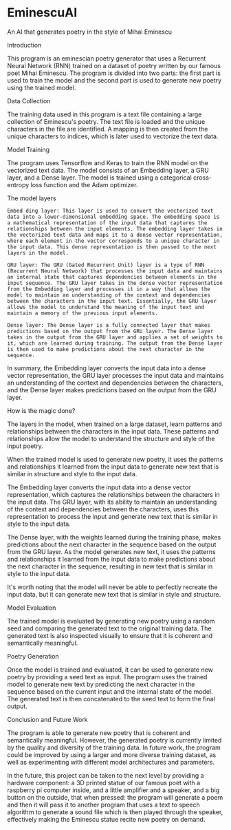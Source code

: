 # EminescuAI
An AI that generates poetry in the style of Mihai Eminescu

Introduction

This program is an eminescian poetry generator that uses a Recurrent Neural Network (RNN) trained on a dataset of poetry written by our famous poet Mihai Eminescu. The program is divided into two parts: the first part is used to train the model and the second part is used to generate new poetry using the trained model.


Data Collection

The training data used in this program is a text file containing a large collection of Eminescu's poetry. The text file is loaded and the unique characters in the file are identified. A mapping is then created from the unique characters to indices, which is later used to vectorize the text data.


Model Training

The program uses Tensorflow and Keras to train the RNN model on the vectorized text data. The model consists of an Embedding layer, a GRU layer, and a Dense layer. The model is trained using a categorical cross-entropy loss function and the Adam optimizer.


The model layers

    Embed ding layer: This layer is used to convert the vectorized text data into a lower-dimensional embedding space. The embedding space is a mathematical representation of the input data that captures the relationships between the input elements. The embedding layer takes in the vectorized text data and maps it to a dense vector representation, where each element in the vector corresponds to a unique character in the input data. This dense representation is then passed to the next layers in the model.

    GRU layer: The GRU (Gated Recurrent Unit) layer is a type of RNN (Recurrent Neural Network) that processes the input data and maintains an internal state that captures dependencies between elements in the input sequence. The GRU layer takes in the dense vector representation from the Embedding layer and processes it in a way that allows the model to maintain an understanding of the context and dependencies between the characters in the input text. Essentially, the GRU layer allows the model to understand the meaning of the input text and maintain a memory of the previous input elements.

    Dense layer: The Dense layer is a fully connected layer that makes predictions based on the output from the GRU layer. The Dense layer takes in the output from the GRU layer and applies a set of weights to it, which are learned during training. The output from the Dense layer is then used to make predictions about the next character in the sequence.

In summary, the Embedding layer converts the input data into a dense vector representation, the GRU layer processes the input data and maintains an understanding of the context and dependencies between the characters, and the Dense layer makes predictions based on the output from the GRU layer.


How is the magic done?

The layers in the model, when trained on a large dataset, learn patterns and relationships between the characters in the input data. These patterns and relationships allow the model to understand the structure and style of the input poetry.

When the trained model is used to generate new poetry, it uses the patterns and relationships it learned from the input data to generate new text that is similar in structure and style to the input data.

The Embedding layer converts the input data into a dense vector representation, which captures the relationships between the characters in the input data. The GRU layer, with its ability to maintain an understanding of the context and dependencies between the characters, uses this representation to process the input and generate new text that is similar in style to the input data.

The Dense layer, with the weights learned during the training phase, makes predictions about the next character in the sequence based on the output from the GRU layer. As the model generates new text, it uses the patterns and relationships it learned from the input data to make predictions about the next character in the sequence, resulting in new text that is similar in style to the input data.

It's worth noting that the model will never be able to perfectly recreate the input data, but it can generate new text that is similar in style and structure.


Model Evaluation

The trained model is evaluated by generating new poetry using a random seed and comparing the generated text to the original training data. The generated text is also inspected visually to ensure that it is coherent and semantically meaningful.


Poetry Generation

Once the model is trained and evaluated, it can be used to generate new poetry by providing a seed text as input. The program uses the trained model to generate new text by predicting the next character in the sequence based on the current input and the internal state of the model. The generated text is then concatenated to the seed text to form the final output.


Conclusion and Future Work

The program is able to generate new poetry that is coherent and semantically meaningful. However, the generated poetry is currently limited by the quality and diversity of the training data. In future work, the program could be improved by using a larger and more diverse training dataset, as well as experimenting with different model architectures and parameters.

In the future, this project can be taken to the next level by providing a hardware component: a 3D printed statue of our famous poet with a raspberry pi computer inside, and a little amplifier and a speaker, and a big button on the outside, that when pressed: the program will generate a poem and then it will pass it to another program that uses a text to speech algorithm to generate a sound file which is then played through the speaker, effectively making the Eminescu statue recite new poetry on demand.
